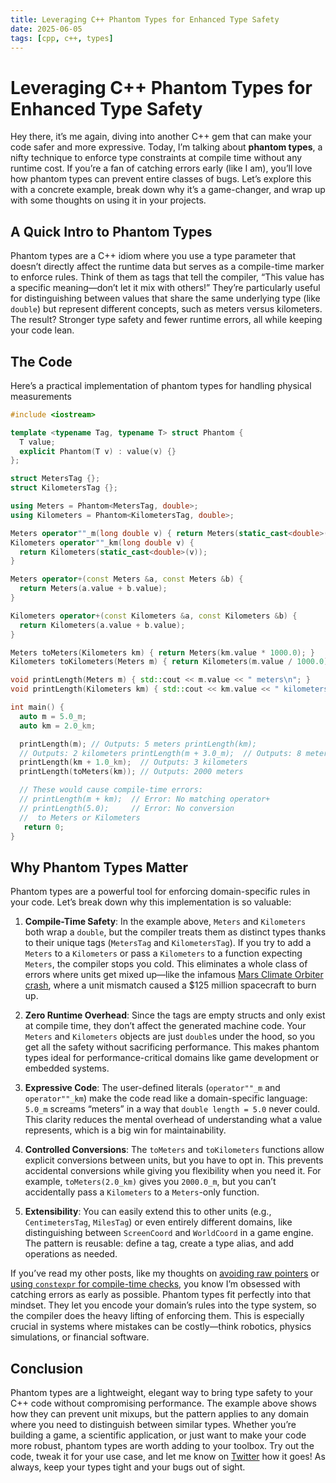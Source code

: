 ```yaml
--- 
title: Leveraging C++ Phantom Types for Enhanced Type Safety
date: 2025-06-05
tags: [cpp, c++, types]
---
```


# Leveraging C++ Phantom Types for Enhanced Type Safety

Hey there, it’s me again, diving into another C++ gem that can make your code
safer and more expressive. Today, I’m talking about **phantom types**, a nifty
technique to enforce type constraints at compile time without any runtime cost.
If you’re a fan of catching errors early (like I am), you’ll love how phantom
types can prevent entire classes of bugs. Let’s explore this with a concrete
example, break down why it’s a game-changer, and wrap up with some thoughts on
using it in your projects.

## A Quick Intro to Phantom Types

Phantom types are a C++ idiom where you use a type parameter that doesn’t
directly affect the runtime data but serves as a compile-time marker to enforce
rules. Think of them as tags that tell the compiler, “This value has a specific
meaning—don’t let it mix with others!” They’re particularly useful for
distinguishing between values that share the same underlying type (like
`double`) but represent different concepts, such as meters versus kilometers.
The result? Stronger type safety and fewer runtime errors, all while keeping
your code lean.

## The Code

Here’s a practical implementation of phantom types for handling physical
measurements

```cpp
#include <iostream>

template <typename Tag, typename T> struct Phantom {
  T value;
  explicit Phantom(T v) : value(v) {}
};

struct MetersTag {};
struct KilometersTag {};

using Meters = Phantom<MetersTag, double>;
using Kilometers = Phantom<KilometersTag, double>;

Meters operator""_m(long double v) { return Meters(static_cast<double>(v)); }
Kilometers operator""_km(long double v) {
  return Kilometers(static_cast<double>(v));
}

Meters operator+(const Meters &a, const Meters &b) {
  return Meters(a.value + b.value);
}

Kilometers operator+(const Kilometers &a, const Kilometers &b) {
  return Kilometers(a.value + b.value);
}

Meters toMeters(Kilometers km) { return Meters(km.value * 1000.0); }
Kilometers toKilometers(Meters m) { return Kilometers(m.value / 1000.0); }

void printLength(Meters m) { std::cout << m.value << " meters\n"; }
void printLength(Kilometers km) { std::cout << km.value << " kilometers\n"; }

int main() {
  auto m = 5.0_m;
  auto km = 2.0_km;

  printLength(m); // Outputs: 5 meters printLength(km);
  // Outputs: 2 kilometers printLength(m + 3.0_m);  // Outputs: 8 meters
  printLength(km + 1.0_km);  // Outputs: 3 kilometers
  printLength(toMeters(km)); // Outputs: 2000 meters

  // These would cause compile-time errors:
  // printLength(m + km);  // Error: No matching operator+
  // printLength(5.0);     // Error: No conversion
  //  to Meters or Kilometers
   return 0;
}
```

## Why Phantom Types Matter

Phantom types are a powerful tool for enforcing domain-specific rules in your
code. Let’s break down why this implementation is so valuable:

1. **Compile-Time Safety**: In the example above, `Meters` and `Kilometers`
   both wrap a `double`, but the compiler treats them as distinct types thanks
to their unique tags (`MetersTag` and `KilometersTag`). If you try to add a
`Meters` to a `Kilometers` or pass a `Kilometers` to a function expecting
`Meters`, the compiler stops you cold. This eliminates a whole class of errors
where units get mixed up—like the infamous [Mars Climate Orbiter
crash](https://en.wikipedia.org/wiki/Mars_Climate_Orbiter), where a unit
mismatch caused a $125 million spacecraft to burn up.

2. **Zero Runtime Overhead**: Since the tags are empty structs and only exist
   at compile time, they don’t affect the generated machine code. Your `Meters`
and `Kilometers` objects are just `double`s under the hood, so you get all the
safety without sacrificing performance. This makes phantom types ideal for
performance-critical domains like game development or embedded systems.

3. **Expressive Code**: The user-defined literals (`operator""_m` and
   `operator""_km`) make the code read like a domain-specific language: `5.0_m`
screams “meters” in a way that `double length = 5.0` never could. This clarity
reduces the mental overhead of understanding what a value represents, which is
a big win for maintainability.

4. **Controlled Conversions**: The `toMeters` and `toKilometers` functions
   allow explicit conversions between units, but you have to opt in. This
prevents accidental conversions while giving you flexibility when you need it.
For example, `toMeters(2.0_km)` gives you `2000.0_m`, but you can’t
accidentally pass a `Kilometers` to a `Meters`-only function.

5. **Extensibility**: You can easily extend this to other units (e.g.,
   `CentimetersTag`, `MilesTag`) or even entirely different domains, like
distinguishing between `ScreenCoord` and `WorldCoord` in a game engine. The
pattern is reusable: define a tag, create a type alias, and add operations as
needed.

If you’ve read my other posts, like my thoughts on [avoiding raw
pointers](https://dhilst.github.io) or [using `constexpr` for compile-time
checks](https://dhilst.github.io), you know I’m obsessed with catching errors
as early as possible. Phantom types fit perfectly into that mindset. They let
you encode your domain’s rules into the type system, so the compiler does the
heavy lifting of enforcing them. This is especially crucial in systems where
mistakes can be costly—think robotics, physics simulations, or financial
software.

## Conclusion

Phantom types are a lightweight, elegant way to bring type safety to your C++
code without compromising performance. The example above shows how they can
prevent unit mixups, but the pattern applies to any domain where you need to
distinguish between similar types. Whether you’re building a game, a scientific
application, or just want to make your code more robust, phantom types are
worth adding to your toolbox. Try out the code, tweak it for your use case, and
let me know on [Twitter](https://twitter.com/geckones) how it goes! As always,
keep your types tight and your bugs out of sight.
